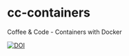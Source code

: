 # cc-containers
Coffee &amp; Code - Containers with Docker

[![DOI](https://zenodo.org/badge/123466359.svg)](https://zenodo.org/badge/latestdoi/123466359)
